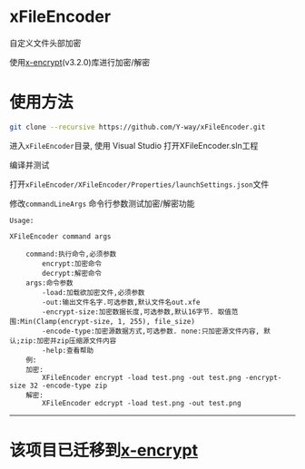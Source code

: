 # xFileEncoder
 自定义文件头部加密

 使用[x-encrypt](https://github.com/Y-way/x-encrypt)(v3.2.0)库进行加密/解密

 # 使用方法

```sh
git clone --recursive https://github.com/Y-way/xFileEncoder.git

```
进入`xFileEncoder`目录,
使用 Visual Studio 打开XFileEncoder.sln工程

编译并测试

打开`xFileEncoder/XFileEncoder/Properties/launchSettings.json`文件

修改`commandLineArgs` 命令行参数测试加密/解密功能

```
Usage:

XFileEncoder command args

    command:执行命令,必须参数
        encrypt:加密命令
        decrypt:解密命令
    args:命令参数
        -load:加载欲加密文件,必须参数
        -out:输出文件名字.可选参数,默认文件名out.xfe
        -encrypt-size:加密数据长度,可选参数,默认16字节. 取值范围:Min(Clamp(encrypt-size, 1, 255), file_size)
        -encode-type:加密源数据方式,可选参数. none:只加密源文件内容, 默认;zip:加密并zip压缩源文件内容
        -help:查看帮助
    例:
    加密:
        XFileEncoder encrypt -load test.png -out test.png -encrypt-size 32 -encode-type zip
    解密:
        XFileEncoder edcrypt -load test.png -out test.png

```

**********

# 该项目已迁移到[x-encrypt](https://github.com/Y-way/x-encrypt/tree/main/C%23)
